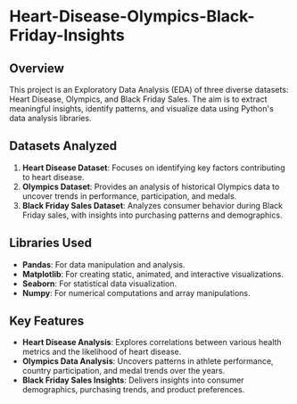 # Heart-Disease-Olympics-Black-Friday-Insights

## Overview
This project is an Exploratory Data Analysis (EDA) of three diverse datasets: Heart Disease, Olympics, and Black Friday Sales. The aim is to extract meaningful insights, identify patterns, and visualize data using Python's data analysis libraries.

## Datasets Analyzed
1. **Heart Disease Dataset**: Focuses on identifying key factors contributing to heart disease.
2. **Olympics Dataset**: Provides an analysis of historical Olympics data to uncover trends in performance, participation, and medals.
3. **Black Friday Sales Dataset**: Analyzes consumer behavior during Black Friday sales, with insights into purchasing patterns and demographics.

## Libraries Used
- **Pandas**: For data manipulation and analysis.
- **Matplotlib**: For creating static, animated, and interactive visualizations.
- **Seaborn**: For statistical data visualization.
- **Numpy**: For numerical computations and array manipulations.

## Key Features
- **Heart Disease Analysis**: Explores correlations between various health metrics and the likelihood of heart disease.
- **Olympics Data Analysis**: Uncovers patterns in athlete performance, country participation, and medal trends over the years.
- **Black Friday Sales Insights**: Delivers insights into consumer demographics, purchasing trends, and product preferences.

